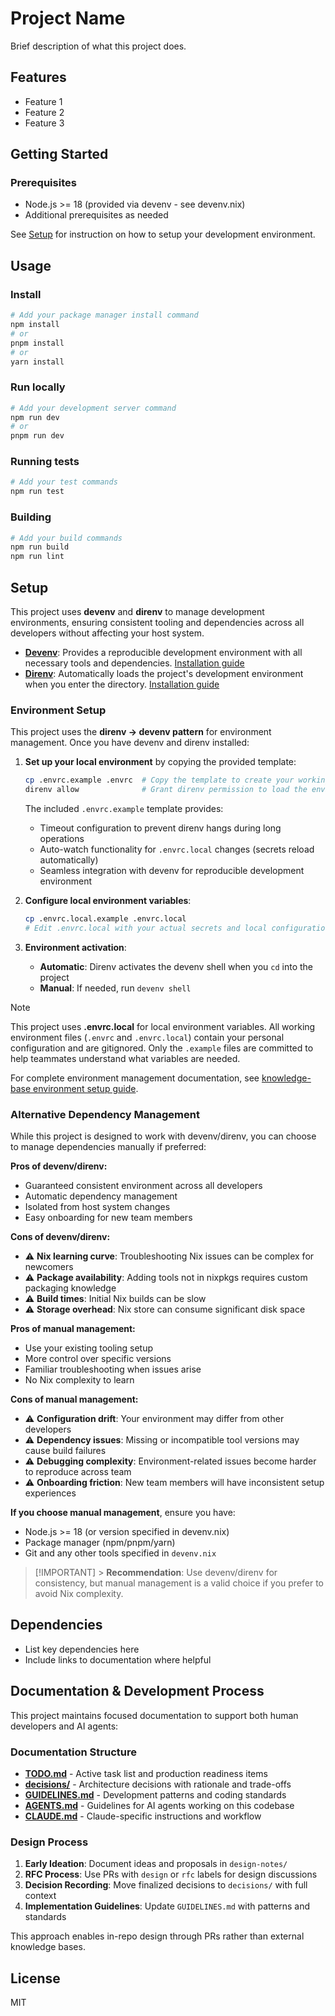 # Project Name

Brief description of what this project does.

## Features

- Feature 1
- Feature 2
- Feature 3

## Getting Started

### Prerequisites

- Node.js >= 18 (provided via devenv - see devenv.nix)
- Additional prerequisites as needed

See [Setup](#setup) for instruction on how to setup your development environment.

## Usage

### Install

```bash
# Add your package manager install command
npm install
# or
pnpm install
# or
yarn install
```

### Run locally

```bash
# Add your development server command
npm run dev
# or
pnpm run dev
```

### Running tests

```bash
# Add your test commands
npm run test
```

### Building

```bash
# Add your build commands
npm run build
npm run lint
```

## Setup

This project uses **devenv** and **direnv** to manage development environments, ensuring consistent tooling and dependencies across all developers without affecting your host system.

- **[Devenv](https://devenv.sh/)**: Provides a reproducible development environment with all necessary tools and dependencies. [Installation guide](https://devenv.sh/getting-started/)
- **[Direnv](https://direnv.net/)**: Automatically loads the project's development environment when you enter the directory. [Installation guide](https://direnv.net/docs/installation.html)

### Environment Setup

This project uses the **direnv -> devenv pattern** for environment management. Once you have devenv and direnv installed:

1. **Set up your local environment** by copying the provided template:

   ```bash
   cp .envrc.example .envrc  # Copy the template to create your working environment file
   direnv allow              # Grant direnv permission to load the environment
   ```

   The included `.envrc.example` template provides:

   - Timeout configuration to prevent direnv hangs during long operations
   - Auto-watch functionality for `.envrc.local` changes (secrets reload automatically)
   - Seamless integration with devenv for reproducible development environment

2. **Configure local environment variables**:

   ```bash
   cp .envrc.local.example .envrc.local
   # Edit .envrc.local with your actual secrets and local configuration
   ```

3. **Environment activation**:
   - **Automatic**: Direnv activates the devenv shell when you `cd` into the project
   - **Manual**: If needed, run `devenv shell`

> [!NOTE]
> This project uses **.envrc.local** for local environment variables. All working environment files (`.envrc` and `.envrc.local`) contain your personal configuration and are gitignored. Only the `.example` files are committed to help teammates understand what variables are needed.

For complete environment management documentation, see [knowledge-base environment setup guide](./knowledge-base/README.md#environment-variable-management-pattern).

### Alternative Dependency Management

While this project is designed to work with devenv/direnv, you can choose to manage dependencies manually if preferred:

**Pros of devenv/direnv:**

- Guaranteed consistent environment across all developers
- Automatic dependency management
- Isolated from host system changes
- Easy onboarding for new team members

**Cons of devenv/direnv:**

- ⚠️ **Nix learning curve**: Troubleshooting Nix issues can be complex for newcomers
- ⚠️ **Package availability**: Adding tools not in nixpkgs requires custom packaging knowledge
- ⚠️ **Build times**: Initial Nix builds can be slow
- ⚠️ **Storage overhead**: Nix store can consume significant disk space

**Pros of manual management:**

- Use your existing tooling setup
- More control over specific versions
- Familiar troubleshooting when issues arise
- No Nix complexity to learn

**Cons of manual management:**

- ⚠️ **Configuration drift**: Your environment may differ from other developers
- ⚠️ **Dependency issues**: Missing or incompatible tool versions may cause build failures
- ⚠️ **Debugging complexity**: Environment-related issues become harder to reproduce across team
- ⚠️ **Onboarding friction**: New team members will have inconsistent setup experiences

**If you choose manual management**, ensure you have:

- Node.js >= 18 (or version specified in devenv.nix)
- Package manager (npm/pnpm/yarn)
- Git and any other tools specified in `devenv.nix`

> [!IMPORTANT] > **Recommendation**: Use devenv/direnv for consistency, but manual management is a valid choice if you prefer to avoid Nix complexity.

## Dependencies

- List key dependencies here
- Include links to documentation where helpful

## Documentation & Development Process

This project maintains focused documentation to support both human developers and AI agents:

### Documentation Structure

- **[TODO.md](./TODO.md)** - Active task list and production readiness items
- **[decisions/](./decisions/)** - Architecture decisions with rationale and trade-offs
- **[GUIDELINES.md](./GUIDELINES.md)** - Development patterns and coding standards
- **[AGENTS.md](./AGENTS.md)** - Guidelines for AI agents working on this codebase
- **[CLAUDE.md](./CLAUDE.md)** - Claude-specific instructions and workflow

### Design Process

1. **Early Ideation**: Document ideas and proposals in `design-notes/`
2. **RFC Process**: Use PRs with `design` or `rfc` labels for design discussions
3. **Decision Recording**: Move finalized decisions to `decisions/` with full context
4. **Implementation Guidelines**: Update `GUIDELINES.md` with patterns and standards

This approach enables in-repo design through PRs rather than external knowledge bases.

## License

MIT
